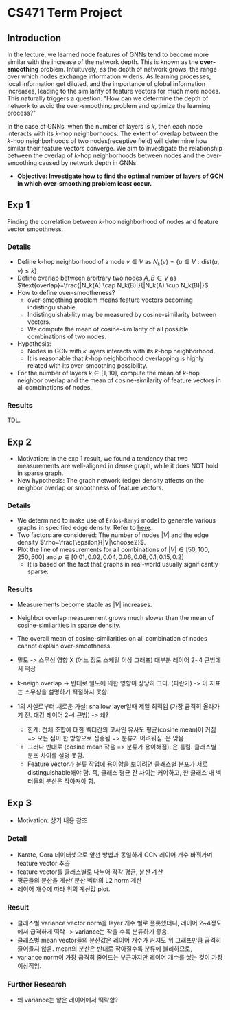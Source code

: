 # CS471 Term Project

## Introduction
In the lecture, we learned node features of GNNs tend to become more similar with the increase of the network depth. This is known as the **over-smoothing** problem. Intuituvely, as the depth of network grows, the range over which nodes exchange information widens. As learning processes, local information get diluted, and the importance of global information increases, leading to the similarity of feature vectors for much more nodes. This naturally triggers a question: "How can we determine the depth of network to avoid the over-smoothing problem and optimize the learning process?"

In the case of GNNs, when the number of layers is $k$, then each node interacts with its $k$-hop neighborhoods. The extent of overlap between the $k$-hop neighborhoods of two nodes(receptive field) will determine how similar their feature vectors converge. We aim to investigate the relationship between the overlap of $k$-hop neighborhoods between nodes and the over-smoothing caused by network depth in GNNs.


- **Objective: Investigate how to find the optimal number of layers of GCN in which over-smoothing problem least occur.**


## Exp 1
Finding the correlation between $k$-hop neighborhood of nodes and feature vector smoothness.

### Details

- Define $k$-hop neighborhood of a node $v \in V$ as $N_k(v) = \{u \in V : \text{dist}(u, v) \le k\}$
- Define overlap between arbitrary two nodes $A, B \in V$ as $\text{overlap}=\frac{|N_k(A) \cap N_k(B)|}{|N_k(A) \cup N_k(B)|}$.
- How to define over-smootheness?
  - over-smoothing problem means feature vectors becoming indistinguishable.
  - Indistinguishability may be measured by cosine-similarity between vectors.
  - We compute the mean of cosine-similarity of all possible combinations of two nodes.
- Hypothesis:
  - Nodes in GCN with $k$ layers interacts with its $k$-hop neighborhood.
  - It is reasonable that $k$-hop neighborhood overlapping is highly related with its over-smoothing possibility.
- For the number of layers $k \in [1,10]$, compute the mean of $k$-hop neighbor overlap and the mean of cosine-similarity of feature vectors in all combinations of nodes.

### Results

TDL.


## Exp 2

* Motivation: In the exp 1 result, we found a tendency that two measurements are well-aligned in dense graph, while it does NOT hold in sparse graph.
* New hypothesis: The graph network (edge) density affects on the neighbor overlap or smoothness of feature vectors.

### Details
- We determined to make use of `Erdos-Renyi` model to generate various graphs in specified edge density. Refer to [here](https://en.wikipedia.org/wiki/Erd%C5%91s%E2%80%93R%C3%A9nyi_model).
- Two factors are considered: The number of nodes $|V|$ and the edge density $\rho=\frac{\epsilon}{|V|\choose2}$.
- Plot the line of measurements for all combinations of $|V|\in [50, 100, 250, 500]$ and $\rho \in [0.01, 0.02, 0.04, 0.06, 0.08, 0.1, 0.15, 0.2]$
  - It is based on the fact that graphs in real-world usually significantly sparse.

### Results


- Measurements become stable as $|V|$ increases.
- Neighbor overlap measurement grows much slower than the mean of cosine-similarities in sparse density.
- The overall mean of cosine-similarities on all combination of nodes cannot explain over-smoothness.


- 밀도 -> 스무싱 영향 X (어느 정도 스케일 이상 그래프) 대부분 레이어 2~4 근방에서 떡상
- k-neigh overlap -> 반대로 밀도에 의한 영향이 상당히 크다. (파란거) -> 이 지표는 스무싱을 설명하기 적절하지 못함.
- 1의 사실로부터 새로운 가설: shallow layer일때 제일 최적임 (가장 급격히 올라가기 전. 대강 레이어 2-4 근방) -> 왜?
  - 한계: 전체 조합에 대한 벡터간의 코사인 유사도 평균(cosine mean)이 커짐 => 모든 점이 한 방향으로 집중됨 => 분류가 어려워짐. 은 맞음
  - 그러나 반대로 (cosine mean 작음 => 분류가 용이해짐). 은 틀림. 클래스별 분포 차이를 설명 못함.
  - Feature vector가 분류 작업에 용이함을 보이려면 클래스별 분포가 서로 distinguishable해야 함. 즉, 클래스 평균 간 차이는 커야하고, 한 클래스 내 벡터들의 분산은 작아져야 함.

## Exp 3

- Motivation: 상기 내용 참조

### Detail

- Karate, Cora 데이터셋으로 앞선 방법과 동일하게 GCN 레이어 개수 바꿔가며 feature vector 추출
- feature vector를 클래스별로 나누어 각각 평균, 분산 계산
- 평균들의 분산을 계산/ 분산 벡터의 L2 norm 계산
- 레이어 개수에 따라 위의 계산값 plot.

### Result

- 클래스별 variance vector norm을 layer 개수 별로 플롯했더니, 레이어 2~4정도에서 급격하게 떡락 -> variance는 작을 수록 분류하기 좋음.
- 클래스별 mean vector들의 분산값은 레이어 개수가 커져도 위 그래프만큼 급격히 줄어들지 않음. mean의 분산은 반대로 작아질수록 분류에 불리하므로,
- variance norm이 가장 급격히 줄어드는 부근까지만 레이어 개수를 쌓는 것이 가장 이상적임.


### Further Research
- 왜 variance는 얕은 레이어에서 떡락함?